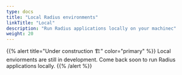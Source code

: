 ```yaml
---
type: docs
title: "Local Radius environments"
linkTitle: "Local"
description: "Run Radius applications locally on your machinec"
weight: 20
---
```


{{% alert title="Under construction 🏗" color="primary" %}}
Local enviorments are still in development. Come back soon to run Radius applications locally.
{{% /alert %}}